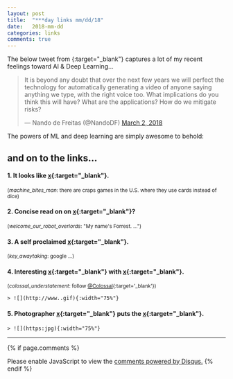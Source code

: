 ```yaml
---
layout: post
title:  "***day links mm/dd/18"
date:   2018-mm-dd
categories: links
comments: true
---
```


The below tweet from [](https){:target="_blank"} captures a lot of my recent feelings toward AI & Deep Learning...  

<blockquote class="twitter-tweet" data-lang="en"><p lang="en" dir="ltr">It is beyond any doubt that over the next few years we will perfect the technology for automatically generating a video of anyone saying anything we type, with the right voice too. What implications do you think this will have? What are the applications? How do we mitigate risks?</p>&mdash; Nando de Freitas (@NandoDF) <a href="https://twitter.com/NandoDF/status/969574632692047872?ref_src=twsrc%5Etfw">March 2, 2018</a></blockquote>
<script async src="https://platform.twitter.com/widgets.js" charset="utf-8"></script>

The powers of ML and deep learning are simply awesome to behold: 


## and on to the links...

#### 1. It looks like [x](http){:target="_blank"}.  
<small>(_machine_bites_man_: there are craps games in the U.S. where they use cards instead of dice)</small>


#### 2. Concise read on on [x](http){:target="_blank"}?  
<small>(_welcome_our_robot_overlords_: "My name's Forrest. ...")</small>


#### 3. A self proclaimed [x](https){:target="_blank"}.  
<small>(_key_awaytaking_: google ...)</small>


#### 4. Interesting [x](http){:target="_blank"} with [x](http){:target="_blank"}.  
<small>(_colossal_understatement_: follow [@Colossal](https://twitter.com/Colossal){:target='_blank'})</small>  

	> ![](http://www..gif){:width="75%"}


#### 5. Photographer [x](http){:target="_blank"} puts the [x](http){:target="_blank"}.  

	> ![](https:jpg){:width="75%"}


---

{% if page.comments %}
<div id="disqus_thread"></div>
<script>

/**
*  RECOMMENDED CONFIGURATION VARIABLES: EDIT AND UNCOMMENT THE SECTION BELOW TO INSERT DYNAMIC VALUES FROM YOUR PLATFORM OR CMS.
*  LEARN WHY DEFINING THESE VARIABLES IS IMPORTANT: https://disqus.com/admin/universalcode/#configuration-variables*/
/*
var disqus_config = function () {
this.page.url = PAGE_URL;  // Replace PAGE_URL with your page's canonical URL variable
this.page.identifier = PAGE_IDENTIFIER; // Replace PAGE_IDENTIFIER with your page's unique identifier variable
};
*/
(function() { // DON'T EDIT BELOW THIS LINE
var d = document, s = d.createElement('script');
s.src = 'https://kcbighuge.disqus.com/embed.js';
s.setAttribute('data-timestamp', +new Date());
(d.head || d.body).appendChild(s);
})();
</script>
<noscript>Please enable JavaScript to view the <a href="https://disqus.com/?ref_noscript">comments powered by Disqus.</a></noscript>
{% endif %}
